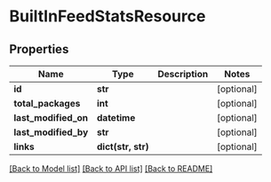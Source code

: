 # BuiltInFeedStatsResource

## Properties
Name | Type | Description | Notes
------------ | ------------- | ------------- | -------------
**id** | **str** |  | [optional] 
**total_packages** | **int** |  | [optional] 
**last_modified_on** | **datetime** |  | [optional] 
**last_modified_by** | **str** |  | [optional] 
**links** | **dict(str, str)** |  | [optional] 

[[Back to Model list]](../README.md#documentation-for-models) [[Back to API list]](../README.md#documentation-for-api-endpoints) [[Back to README]](../README.md)

